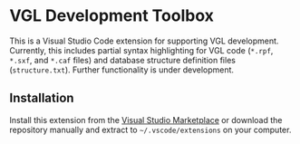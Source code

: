 # VGL Development Toolbox

This is a Visual Studio Code extension for supporting VGL development. Currently, this includes partial syntax highlighting for VGL code (`*.rpf`, `*.sxf`, and `*.caf` files) and database structure definition files (`structure.txt`). Further functionality is under development.

## Installation

Install this extension from the [Visual Studio Marketplace](https://marketplace.visualstudio.com/items?itemName=IanCooper.code-vgl) or download the repository manually and extract to `~/.vscode/extensions` on your computer.
